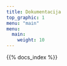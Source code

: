 ```yaml
---
title: Dokumentacija
top_graphic: 1
menu: "main"
menu:
  main:
    weight: 10
---
```


{{% docs_index %}}
